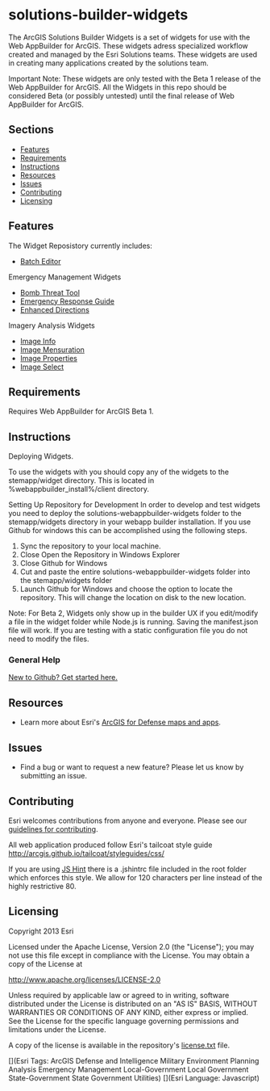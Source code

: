 # solutions-builder-widgets
The ArcGIS Solutions Builder Widgets is a set of widgets for use with the Web AppBuilder for ArcGIS. These widgets adress specialized workflow created and managed by the Esri Solutions teams. These widgets are used in creating many applications created by the solutions team. 

Important Note: These widgets are only tested with the Beta 1 release of the Web AppBuilder for ArcGIS. All the Widgets in this repo should be considered Beta (or possibly untested) until the final release of Web AppBuilder for ArcGIS.
## Sections

* [Features](#features)
* [Requirements](#requirements)
* [Instructions](#instructions)
* [Resources](#resources)
* [Issues](#issues)
* [Contributing](#contributing)
* [Licensing](#licensing)

## Features
The Widget Reposistory currently includes:

* [Batch Editor](./BatchEditor/README.md)

Emergency Management Widgets

* [Bomb Threat Tool](./BombThreat/README.md)
* [Emergency Response Guide](./ERG/README.md)
* [Enhanced Directions](./Directions/README.md)

Imagery Analysis Widgets

* [Image Info](./ImageInfo/README.md)
* [Image Mensuration](./ImageMensuration/README.md)
* [Image Properties](./ImageProperties/README.md)
* [Image Select](./ImageSelect/README.md)


## Requirements
Requires Web AppBuilder for ArcGIS Beta 1.

## Instructions
Deploying Widgets.

To use the widgets with you should copy any of the widgets to the stemapp/widget directory. This is located in %webappbuilder_install%/client directory. 

Setting Up Repository for Development
In order to develop and test widgets you need to deploy the solutions-webappbuilder-widgets folder to the stemapp/widgets directory in your webapp builder installation. If you use Github for windows this can be accomplished using the following steps.

1. Sync the repository to your local machine.
2. Close Open the Repository in Windows Explorer
3. Close Github for Windows
4. Cut and paste the entire solutions-webappbuilder-widgets folder into the stemapp/widgets folder
5. Launch Github for Windows and choose the option to locate the repository. This will change the location on disk to the new location. 

Note: For Beta 2, Widgets only show up in the builder UX if you edit/modify a file in the widget folder while Node.js is running. Saving the manifest.json file will work. If you are testing with a static configuration file you do not need to modify the files.
### General Help
[New to Github? Get started here.](http://htmlpreview.github.com/?https://github.com/Esri/esri.github.com/blob/master/help/esri-getting-to-know-github.html)


## Resources

* Learn more about Esri's [ArcGIS for Defense maps and apps](http://resources.arcgis.com/en/communities/defense-and-intelligence/).

## Issues

* Find a bug or want to request a new feature?  Please let us know by submitting an issue.

## Contributing

Esri welcomes contributions from anyone and everyone. Please see our [guidelines for contributing](https://github.com/esri/contributing).

All web application produced follow Esri's tailcoat style guide
http://arcgis.github.io/tailcoat/styleguides/css/

If you are using [JS Hint](http://http://www.jshint.com/) there is a .jshintrc file included in the root folder which enforces this style.
We allow for 120 characters per line instead of the highly restrictive 80. 

## Licensing

Copyright 2013 Esri

Licensed under the Apache License, Version 2.0 (the "License");
you may not use this file except in compliance with the License.
You may obtain a copy of the License at

   http://www.apache.org/licenses/LICENSE-2.0

Unless required by applicable law or agreed to in writing, software
distributed under the License is distributed on an "AS IS" BASIS,
WITHOUT WARRANTIES OR CONDITIONS OF ANY KIND, either express or implied.
See the License for the specific language governing permissions and
limitations under the License.

A copy of the license is available in the repository's
[license.txt](license.txt) file.

[](Esri Tags: ArcGIS Defense and Intelligence Military Environment Planning Analysis Emergency Management Local-Government Local Government State-Government State Government Utilities)
[](Esri Language: Javascript)
